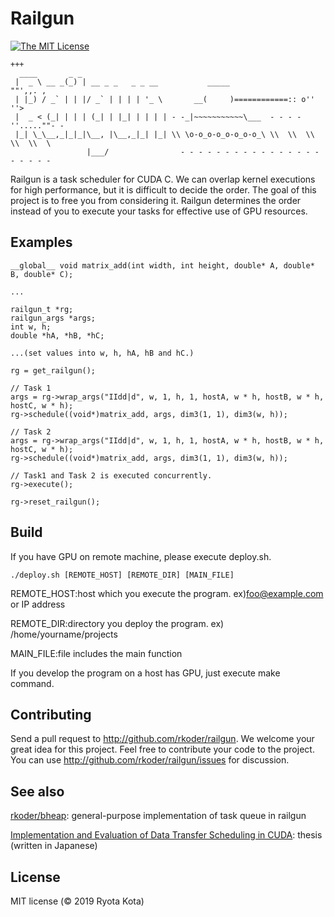 # Railgun

[![The MIT License](https://img.shields.io/badge/license-MIT-orange.svg?style=flat-square)](http://opensource.org/licenses/MIT)


```
+++
  ____       _ _                   
 |  _ \ __ _(_) | __ _ _   _ _ __           _____                   ""',,. ,
 | |_) / _` | | |/ _` | | | | '_ \       __(     )============:: o''        ''>
 |  _ < (_| | | | (_| | |_| | | | | - -_|~~~~~~~~~~~\___  - - - -''.....""- -
 |_| \_\__,_|_|_|\__, |\__,_|_| |_| \\ \o-o_o-o_o-o_o-o_\ \\  \\  \\  \\  \\  \
                 |___/                - - - - - - - - - - - - - - - - - - - - -
```

Railgun is a task scheduler for CUDA C. We can overlap kernel executions for
high performance, but it is difficult to decide the order. The goal of this
project is to free you from considering it. Railgun determines the order instead
of you to execute your tasks for effective use of GPU resources.

## Examples
```
__global__ void matrix_add(int width, int height, double* A, double* B, double* C);

...

railgun_t *rg;
railgun_args *args;
int w, h;
double *hA, *hB, *hC;

...(set values into w, h, hA, hB and hC.)

rg = get_railgun();

// Task 1
args = rg->wrap_args("IIdd|d", w, 1, h, 1, hostA, w * h, hostB, w * h, hostC, w * h); 
rg->schedule((void*)matrix_add, args, dim3(1, 1), dim3(w, h));

// Task 2
args = rg->wrap_args("IIdd|d", w, 1, h, 1, hostA, w * h, hostB, w * h, hostC, w * h); 
rg->schedule((void*)matrix_add, args, dim3(1, 1), dim3(w, h));

// Task1 and Task 2 is executed concurrently.
rg->execute();

rg->reset_railgun();
```

## Build
If you have GPU on remote machine, please execute deploy.sh.

```
./deploy.sh [REMOTE_HOST] [REMOTE_DIR] [MAIN_FILE]
```

REMOTE_HOST:host which you execute the program. ex)foo@example.com or IP address

REMOTE_DIR:directory you deploy the program. ex) /home/yourname/projects

MAIN_FILE:file includes the main function

If you develop the program on a host has GPU, just execute make command.

## Contributing
Send a pull request to <http://github.com/rkoder/railgun>.
We welcome your great idea for this project. Feel free to
contribute your code to the project. 
You can use <http://github.com/rkoder/railgun/issues> for discussion. 

## See also

[rkoder/bheap](https://github.com/rkoder/bheap): general-purpose implementation of task queue in railgun

[Implementation and Evaluation of Data Transfer Scheduling in CUDA](https://ipsj.ixsq.nii.ac.jp/ej/?action=pages_view_main&active_action=repository_view_main_item_detail&item_id=180525&item_no=1&page_id=13&block_id=8): thesis (written in Japanese)

## License

MIT license (© 2019 Ryota Kota)
